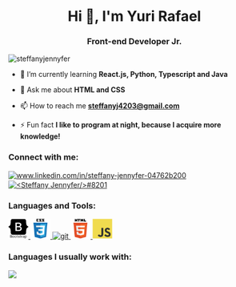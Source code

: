 <h1 align="center">Hi 👋, I'm Yuri Rafael</h1>
<h3 align="center">Front-end Developer Jr.</h3>

<p align="left"> <img src="https://komarev.com/ghpvc/?username=steffanyjennyfer&label=Profile%20views&color=0e75b6&style=flat" alt="steffanyjennyfer" /> </p>

- 🌱 I’m currently learning **React.js, Python, Typescript and Java**

- 💬 Ask me about **HTML and CSS**

- 📫 How to reach me **steffanyj4203@gmail.com**

- ⚡ Fun fact **I like to program at night, because I acquire more knowledge!**

<h3 align="left">Connect with me:</h3>
<p align="left">
<a href="https://www.linkedin.com/in/steffany-jennyfer-04762b200/" target="blank"><img align="center" src="https://raw.githubusercontent.com/rahuldkjain/github-profile-readme-generator/master/src/images/icons/Social/linked-in-alt.svg" alt="www.linkedin.com/in/steffany-jennyfer-04762b200" height="30" width="40" /></a>
<a href="https://discord.gg/<Steffany Jennyfer/>#8201" target="blank"><img align="center" src="https://raw.githubusercontent.com/rahuldkjain/github-profile-readme-generator/master/src/images/icons/Social/discord.svg" alt="<Steffany Jennyfer/>#8201" height="30" width="40" /></a>
</p>

<h3 align="left">Languages and Tools:</h3>
<p align="left"> <a href="https://getbootstrap.com" target="_blank" rel="noreferrer"> <img src="https://raw.githubusercontent.com/devicons/devicon/master/icons/bootstrap/bootstrap-plain-wordmark.svg" alt="bootstrap" width="40" height="40"/> </a> <a href="https://www.w3schools.com/css/" target="_blank" rel="noreferrer"> <img src="https://raw.githubusercontent.com/devicons/devicon/master/icons/css3/css3-original-wordmark.svg" alt="css3" width="40" height="40"/> </a> <a href="https://git-scm.com/" target="_blank" rel="noreferrer"> <img src="https://www.vectorlogo.zone/logos/git-scm/git-scm-icon.svg" alt="git" width="40" height="40"/> </a> <a href="https://www.w3.org/html/" target="_blank" rel="noreferrer"> <img src="https://raw.githubusercontent.com/devicons/devicon/master/icons/html5/html5-original-wordmark.svg" alt="html5" width="40" height="40"/> </a> <a href="https://developer.mozilla.org/en-US/docs/Web/JavaScript" target="_blank" rel="noreferrer"> <img src="https://raw.githubusercontent.com/devicons/devicon/master/icons/javascript/javascript-original.svg" alt="javascript" width="40" height="40"/> </a> </p>

<div align="left">
<h3>Languages I usually work with:</h3>
 <img height="180em" src="https://github-readme-stats.vercel.app/api/top-langs/?username=steffanyjennyfer&layout=compact&langs_count=7&theme=dracula"/>
</div>
